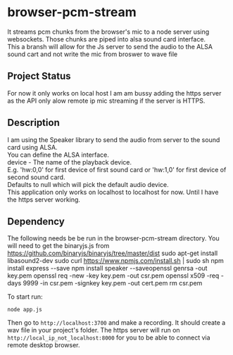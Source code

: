 # browser-pcm-stream

It streams pcm chunks from the browser's mic to a node server using websockets. Those chunks are piped into alsa sound card interface.<br>
This a bransh will allow for the Js server to send the audio to the ALSA sound cart and not write the mic from broswer to wave file<br>
## Project Status
For now it only works on local host I am am bussy adding the https server as the API only alow remote ip mic streaming if the server is HTTPS.<br>
## Description
I am using the Speaker library to send the audio from server to the sound card using ALSA.<br>
You can define the ALSA interface.<br>
device - The name of the playback device.<br> 
E.g. 'hw:0,0' for first device of first sound card or 'hw:1,0' for first device of second sound card.<br> 
Defaults to null which will pick the default audio device.<br>
This application only works on localhost to localhost for now. Until I have the https server working.
## Dependency
The following needs be be run in the browser-pcm-stream directory.
You will need to get the binaryjs.js from https://github.com/binaryjs/binaryjs/tree/master/dist
    sudo apt-get install libasound2-dev
    sudo curl https://www.npmjs.com/install.sh | sudo sh
    npm install express --save
    npm install speaker --saveopenssl genrsa -out key.pem
    openssl req -new -key key.pem -out csr.pem
    openssl x509 -req -days 9999 -in csr.pem -signkey key.pem -out cert.pem
    rm csr.pem

To start run:

    node app.js

Then go to `http://localhost:3700` and make a recording. It should create a wav file in your project's folder.
The https server will run on `http://local_ip_not_localhost:8000` for you to be able to connect via remote desktop browser.
